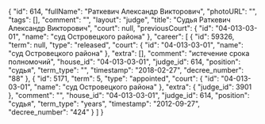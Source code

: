{
    "id": 614,
    "fullName": "Раткевич Александр Викторович",
    "photoURL": "",
    "tags": [],
    "comment": "",
    "layout": "judge",
    "title": "Судья Раткевич Александр Викторович",
    "court": null,
    "previousCourt": {
        "id": "04-013-03-01",
        "name": "суд Островецкого района"
    },
    "career": [
        {
            "id": 59326,
            "term": null,
            "type": "released",
            "court": {
                "id": "04-013-03-01",
                "name": "суд Островецкого района"
            },
            "extra": [],
            "comment": "истечение срока полномочий",
            "house_id": "04-013-03-01",
            "judge_id": 614,
            "position": "судья",
            "term_type": "",
            "timestamp": "2018-02-27",
            "decree_number": "88"
        },
        {
            "id": 5171,
            "term": 5,
            "type": "appointed",
            "court": {
                "id": "04-013-03-01",
                "name": "суд Островецкого района"
            },
            "extra": {
                "judge_id": 3901
            },
            "comment": "",
            "house_id": "04-013-03-01",
            "judge_id": 614,
            "position": "судья",
            "term_type": "years",
            "timestamp": "2012-09-27",
            "decree_number": "424"
        }
    ]
}